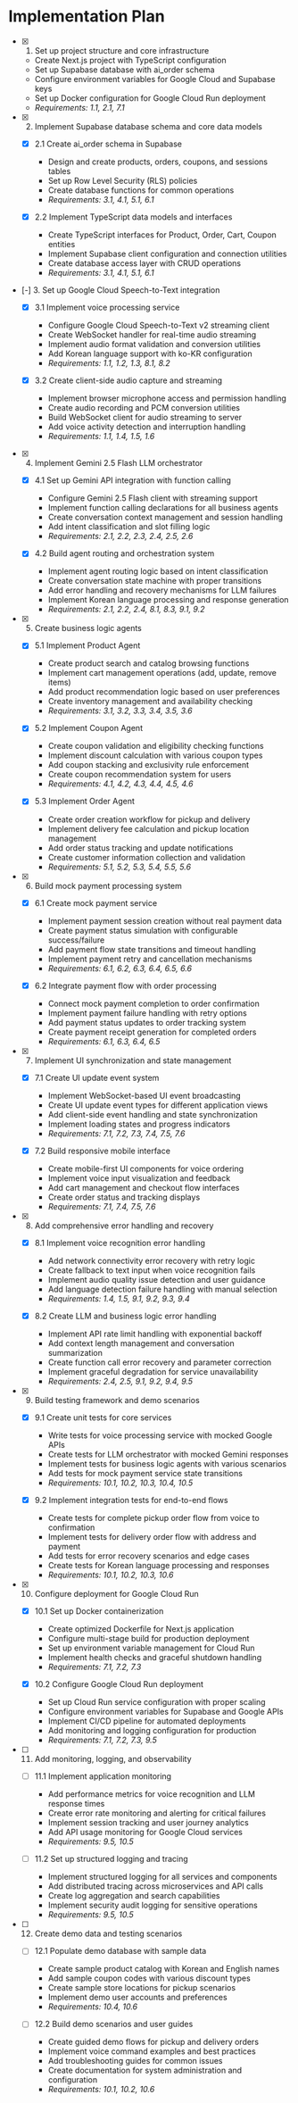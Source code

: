 # Implementation Plan

- [x] 1. Set up project structure and core infrastructure
  - Create Next.js project with TypeScript configuration
  - Set up Supabase database with ai_order schema
  - Configure environment variables for Google Cloud and Supabase keys
  - Set up Docker configuration for Google Cloud Run deployment
  - _Requirements: 1.1, 2.1, 7.1_

- [x] 2. Implement Supabase database schema and core data models
  - [x] 2.1 Create ai_order schema in Supabase
    - Design and create products, orders, coupons, and sessions tables
    - Set up Row Level Security (RLS) policies
    - Create database functions for common operations
    - _Requirements: 3.1, 4.1, 5.1, 6.1_

  - [x] 2.2 Implement TypeScript data models and interfaces
    - Create TypeScript interfaces for Product, Order, Cart, Coupon entities
    - Implement Supabase client configuration and connection utilities
    - Create database access layer with CRUD operations
    - _Requirements: 3.1, 4.1, 5.1, 6.1_

- [-] 3. Set up Google Cloud Speech-to-Text integration
  - [x] 3.1 Implement voice processing service
    - Configure Google Cloud Speech-to-Text v2 streaming client
    - Create WebSocket handler for real-time audio streaming
    - Implement audio format validation and conversion utilities
    - Add Korean language support with ko-KR configuration
    - _Requirements: 1.1, 1.2, 1.3, 8.1, 8.2_

  - [x] 3.2 Create client-side audio capture and streaming
    - Implement browser microphone access and permission handling
    - Create audio recording and PCM conversion utilities
    - Build WebSocket client for audio streaming to server
    - Add voice activity detection and interruption handling
    - _Requirements: 1.1, 1.4, 1.5, 1.6_

- [x] 4. Implement Gemini 2.5 Flash LLM orchestrator
  - [x] 4.1 Set up Gemini API integration with function calling
    - Configure Gemini 2.5 Flash client with streaming support
    - Implement function calling declarations for all business agents
    - Create conversation context management and session handling
    - Add intent classification and slot filling logic
    - _Requirements: 2.1, 2.2, 2.3, 2.4, 2.5, 2.6_

  - [x] 4.2 Build agent routing and orchestration system
    - Implement agent routing logic based on intent classification
    - Create conversation state machine with proper transitions
    - Add error handling and recovery mechanisms for LLM failures
    - Implement Korean language processing and response generation
    - _Requirements: 2.1, 2.2, 2.4, 8.1, 8.3, 9.1, 9.2_

- [x] 5. Create business logic agents
  - [x] 5.1 Implement Product Agent
    - Create product search and catalog browsing functions
    - Implement cart management operations (add, update, remove items)
    - Add product recommendation logic based on user preferences
    - Create inventory management and availability checking
    - _Requirements: 3.1, 3.2, 3.3, 3.4, 3.5, 3.6_

  - [x] 5.2 Implement Coupon Agent
    - Create coupon validation and eligibility checking functions
    - Implement discount calculation with various coupon types
    - Add coupon stacking and exclusivity rule enforcement
    - Create coupon recommendation system for users
    - _Requirements: 4.1, 4.2, 4.3, 4.4, 4.5, 4.6_

  - [x] 5.3 Implement Order Agent
    - Create order creation workflow for pickup and delivery
    - Implement delivery fee calculation and pickup location management
    - Add order status tracking and update notifications
    - Create customer information collection and validation
    - _Requirements: 5.1, 5.2, 5.3, 5.4, 5.5, 5.6_

- [x] 6. Build mock payment processing system
  - [x] 6.1 Create mock payment service
    - Implement payment session creation without real payment data
    - Create payment status simulation with configurable success/failure
    - Add payment flow state transitions and timeout handling
    - Implement payment retry and cancellation mechanisms
    - _Requirements: 6.1, 6.2, 6.3, 6.4, 6.5, 6.6_

  - [x] 6.2 Integrate payment flow with order processing
    - Connect mock payment completion to order confirmation
    - Implement payment failure handling with retry options
    - Add payment status updates to order tracking system
    - Create payment receipt generation for completed orders
    - _Requirements: 6.1, 6.3, 6.4, 6.5_

- [x] 7. Implement UI synchronization and state management
  - [x] 7.1 Create UI update event system
    - Implement WebSocket-based UI event broadcasting
    - Create UI update event types for different application views
    - Add client-side event handling and state synchronization
    - Implement loading states and progress indicators
    - _Requirements: 7.1, 7.2, 7.3, 7.4, 7.5, 7.6_

  - [x] 7.2 Build responsive mobile interface
    - Create mobile-first UI components for voice ordering
    - Implement voice input visualization and feedback
    - Add cart management and checkout flow interfaces
    - Create order status and tracking displays
    - _Requirements: 7.1, 7.4, 7.5, 7.6_

- [x] 8. Add comprehensive error handling and recovery
  - [x] 8.1 Implement voice recognition error handling
    - Add network connectivity error recovery with retry logic
    - Create fallback to text input when voice recognition fails
    - Implement audio quality issue detection and user guidance
    - Add language detection failure handling with manual selection
    - _Requirements: 1.4, 1.5, 9.1, 9.2, 9.3, 9.4_

  - [x] 8.2 Create LLM and business logic error handling
    - Implement API rate limit handling with exponential backoff
    - Add context length management and conversation summarization
    - Create function call error recovery and parameter correction
    - Implement graceful degradation for service unavailability
    - _Requirements: 2.4, 2.5, 9.1, 9.2, 9.4, 9.5_

- [x] 9. Build testing framework and demo scenarios
  - [x] 9.1 Create unit tests for core services
    - Write tests for voice processing service with mocked Google APIs
    - Create tests for LLM orchestrator with mocked Gemini responses
    - Implement tests for business logic agents with various scenarios
    - Add tests for mock payment service state transitions
    - _Requirements: 10.1, 10.2, 10.3, 10.4, 10.5_

  - [x] 9.2 Implement integration tests for end-to-end flows
    - Create tests for complete pickup order flow from voice to confirmation
    - Implement tests for delivery order flow with address and payment
    - Add tests for error recovery scenarios and edge cases
    - Create tests for Korean language processing and responses
    - _Requirements: 10.1, 10.2, 10.3, 10.6_

- [x] 10. Configure deployment for Google Cloud Run
  - [x] 10.1 Set up Docker containerization
    - Create optimized Dockerfile for Next.js application
    - Configure multi-stage build for production deployment
    - Set up environment variable management for Cloud Run
    - Implement health checks and graceful shutdown handling
    - _Requirements: 7.1, 7.2, 7.3_

  - [x] 10.2 Configure Google Cloud Run deployment
    - Set up Cloud Run service configuration with proper scaling
    - Configure environment variables for Supabase and Google APIs
    - Implement CI/CD pipeline for automated deployments
    - Add monitoring and logging configuration for production
    - _Requirements: 7.1, 7.2, 7.3, 9.5_

- [ ] 11. Add monitoring, logging, and observability
  - [ ] 11.1 Implement application monitoring
    - Add performance metrics for voice recognition and LLM response times
    - Create error rate monitoring and alerting for critical failures
    - Implement session tracking and user journey analytics
    - Add API usage monitoring for Google Cloud services
    - _Requirements: 9.5, 10.5_

  - [ ] 11.2 Set up structured logging and tracing
    - Implement structured logging for all services and components
    - Add distributed tracing across microservices and API calls
    - Create log aggregation and search capabilities
    - Implement security audit logging for sensitive operations
    - _Requirements: 9.5, 10.5_

- [ ] 12. Create demo data and testing scenarios
  - [ ] 12.1 Populate demo database with sample data
    - Create sample product catalog with Korean and English names
    - Add sample coupon codes with various discount types
    - Create sample store locations for pickup scenarios
    - Implement demo user accounts and preferences
    - _Requirements: 10.4, 10.6_

  - [ ] 12.2 Build demo scenarios and user guides
    - Create guided demo flows for pickup and delivery orders
    - Implement voice command examples and best practices
    - Add troubleshooting guides for common issues
    - Create documentation for system administration and configuration
    - _Requirements: 10.1, 10.2, 10.6_